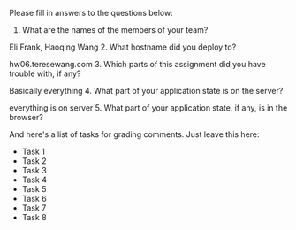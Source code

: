 Please fill in answers to the questions below:


1. What are the names of the members of your team?

Eli Frank, Haoqing Wang 
2. What hostname did you deploy to?

hw06.teresewang.com 
3. Which parts of this assignment did you have trouble with, if any?

Basically everything 
4. What part of your application state is on the server?

everything is on server 
5. What part of your application state, if any, is in the browser?


And here's a list of tasks for grading comments. Just leave this here:
 - Task 1
 - Task 2
 - Task 3
 - Task 4
 - Task 5
 - Task 6
 - Task 7
 - Task 8
